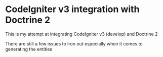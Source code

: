<h1>CodeIgniter v3 integration with Doctrine 2</h1>

<p>This is my attempt at integrating CodeIgniter v3 (develop) and Doctrine 2</p>
<p>There are still a few issues to iron out especially when it comes to generating the entities</p>